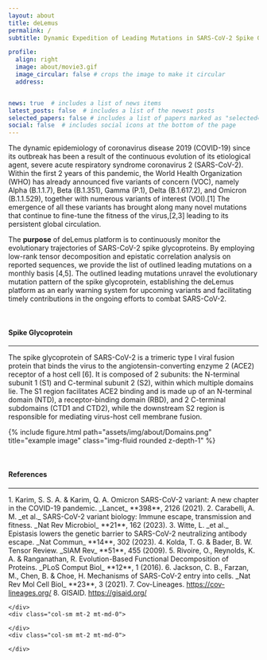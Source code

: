 ```yaml
---
layout: about
title: deLemus
permalink: /
subtitle: Dynamic Expedition of Leading Mutations in SARS-CoV-2 Spike Glycoproteins

profile:
  align: right
  image: about/movie3.gif
  image_circular: false # crops the image to make it circular
  address: 


news: true  # includes a list of news items
latest_posts: false  # includes a list of the newest posts
selected_papers: false # includes a list of papers marked as "selected={true}"
social: false  # includes social icons at the bottom of the page
---
```


The dynamic epidemiology of coronavirus disease 2019 (COVID-19) since its outbreak has been a result of the continuous evolution of its etiological agent, severe acute respiratory syndrome coronavirus 2 (SARS-CoV-2). Within the first 2 years of this pandemic, the World Health Organization (WHO) has already announced five variants of concern (VOC), namely Alpha (B.1.1.7), Beta (B.1.351), Gamma (P.1), Delta (B.1.617.2), and Omicron (B.1.1.529), together with numerous variants of interest (VOI).[1] The emergence of all these variants has brought along many novel mutations that continue to fine-tune the fitness of the virus,[2,3] leading to its persistent global circulation.<br>

The <strong>purpose</strong> of deLemus platform is to continuously monitor the evolutionary trajectories of SARS-CoV-2 spike glycoproteins. By employing low-rank tensor decomposition and epistatic correlation analysis on reported sequences, we provide the list of outlined leading mutations on a monthly basis [4,5]. The outlined leading mutations unravel the evolutionary mutation pattern of the spike glycoprotein, establishing the deLemus platform as an early warning system for upcoming variants and facilitating timely contributions in the ongoing efforts to combat SARS-CoV-2.

<br>

<h4 style="test-align: left;"><strong>Spike Glycoprotein</strong></h4>
<hr>

The spike glycoprotein of SARS-CoV-2 is a trimeric type I viral fusion protein that binds the virus to the angiotensin-converting enzyme 2 (ACE2) receptor of a host cell [6]. It is composed of 2 subunits: the N-terminal subunit 1 (S1) and C-terminal subunit 2 (S2), within which multiple domains lie. The S1 region facilitates ACE2 binding and is made up of an N-terminal domain (NTD), a receptor-binding domain (RBD), and 2 C-terminal subdomains (CTD1 and CTD2), while the downstream S2 region is responsible for mediating virus-host cell membrane fusion.


{% include figure.html path="assets/img/about/Domains.png" title="example image" class="img-fluid rounded z-depth-1" %}

<br>

<h4 style="text-align: left;"><strong>References</strong></h4>
<hr>
1. Karim, S. S. A. & Karim, Q. A. Omicron SARS-CoV-2 variant: A new chapter in the COVID-19 pandemic. _Lancet_ **398**, 2126 (2021).
2. Carabelli, A. M. _et al._ SARS-CoV-2 variant biology: Immune escape, transmission and fitness. _Nat Rev Microbiol_ **21**, 162 (2023).
3. Witte, L. _et al._ Epistasis lowers the genetic barrier to SARS-CoV-2 neutralizing antibody escape. _Nat Commun_ **14**, 302 (2023).
4. Kolda, T. G. & Bader, B. W. Tensor Review. _SIAM Rev_ **51**, 455 (2009).
5. Rivoire, O., Reynolds, K. A. & Ranganathan, R. Evolution-Based Functional Decomposition of Proteins. _PLoS Comput Biol_ **12**, 1 (2016).
6. Jackson, C. B., Farzan, M., Chen, B. & Choe, H. Mechanisms of SARS-CoV-2 entry into cells. _Nat Rev Mol Cell Biol_ **23**, 3 (2021).
7. Cov-Lineages. <a href="https://cov-lineages.org/">https://cov-lineages.org/</a>
8. GISAID. <a href="https://gisaid.org/">https://gisaid.org/</a>

<div class="row">
    <div class="col-sm mt-2 mt-md-0">

    </div>
    <div class="col-sm mt-2 mt-md-0">

    </div>
    <div class="col-sm mt-2 mt-md-0">

    </div>
</div>

<br>

<div style="display: flex; justify-content: center;">
  <script type='text/javascript' id='clustrmaps' src='//cdn.clustrmaps.com/map_v2.js?cl=ffffff&w=384&t=tt&d=BbQ_0GzxAHfbf8OF24R37af4zf2Ca4-JN2AehUVU7Dk'></script>
</div>

